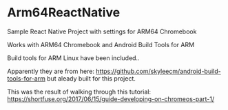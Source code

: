 # Arm64ReactNative
Sample React Native Project with settings for ARM64 Chromebook

Works with ARM64 Chromebook and Android Build Tools for ARM

Build tools for ARM Linux have been included..

Apparently they are from here: https://github.com/skyleecm/android-build-tools-for-arm
but aleady built for this project.

This was the result of walking through this tutorial: https://shortfuse.org/2017/06/15/guide-developing-on-chromeos-part-1/

